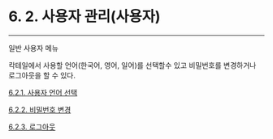# 6. 2. 사용자 관리\(사용자\)

---

일반 사용자 메뉴

칵테일에서 사용할 언어\(한국어, 영어, 일어\)를 선택할수 있고 비밀번호를 변경하거나 로그아웃을 할 수 있다.

[6.2.1. 사용자 언어 선택](/user/devops/selectlanguage.md)

[6.2.2. 비밀번호 변경](/user/devops/pwchange.md)

[6.2.3. 로그아웃](/user/devops/logout.md)

